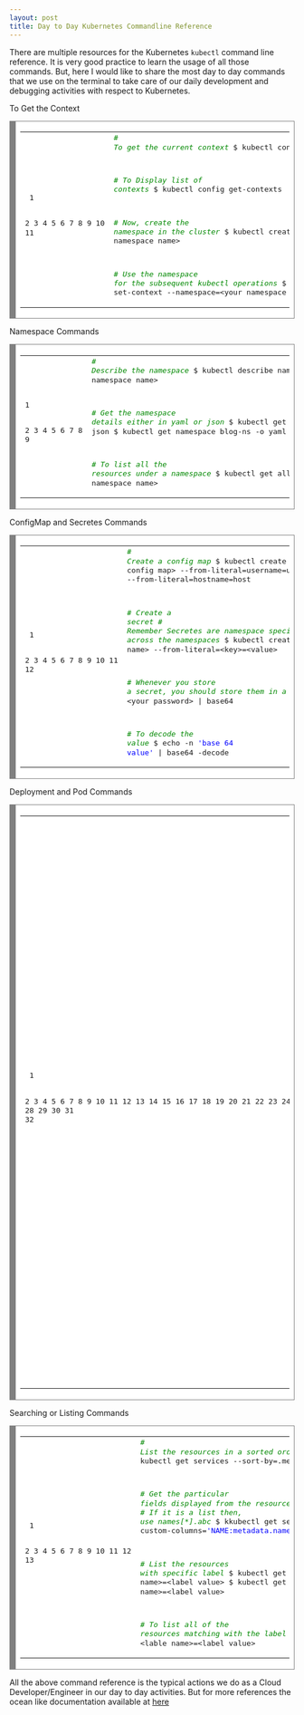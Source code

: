 ```yaml
---
layout: post
title: Day to Day Kubernetes Commandline Reference
---
```


There are multiple resources for the Kubernetes `kubectl` command line reference. It is very good practice to learn the usage of all those commands. But, here I would like to share the most day to day commands that we use on the terminal to take care of our daily development and debugging activities with respect to Kubernetes.

To Get the Context

<!-- HTML generated using hilite.me --><div style="background: #ffffff; overflow:auto;width:auto;border:solid gray;border-width:.1em .1em .1em .8em;padding:.2em .6em;"><table><tr><td><pre style="margin: 0; line-height: 125%"> 1
 2
 3
 4
 5
 6
 7
 8
 9
10
11</pre></td><td><pre style="margin: 0; line-height: 125%"><span style="color: #008800; font-style: italic"># To get the current context</span>
$ kubectl config current-context

<span style="color: #008800; font-style: italic"># To Display list of contexts</span>
$ kubectl config get-contexts

<span style="color: #008800; font-style: italic"># Now, create the namespace in the cluster</span>
$ kubectl create namespace &lt;your namespace name&gt;

<span style="color: #008800; font-style: italic"># Use the namespace for the subsequent kubectl operations</span>
$ kubectl config set-context --namespace=&lt;your namespace name&gt; --current
</pre></td></tr></table></div>


 Namespace Commands 

<!-- HTML generated using hilite.me --><div style="background: #ffffff; overflow:auto;width:auto;border:solid gray;border-width:.1em .1em .1em .8em;padding:.2em .6em;"><table><tr><td><pre style="margin: 0; line-height: 125%">1
2
3
4
5
6
7
8
9</pre></td><td><pre style="margin: 0; line-height: 125%"><span style="color: #008800; font-style: italic"># Describe the namespace</span>
$ kubectl describe namespace &lt;your namespace name&gt;

<span style="color: #008800; font-style: italic"># Get the namespace details either in yaml or json</span>
$ kubectl get namespace blog-ns -o json
$ kubectl get namespace blog-ns -o yaml

<span style="color: #008800; font-style: italic"># To list all the resources under a namespace</span>
$ kubectl get all -n &lt;your namespace name&gt; 
</pre></td></tr></table></div>

 ConfigMap and Secretes Commands 

<!-- HTML generated using hilite.me --><div style="background: #ffffff; overflow:auto;width:auto;border:solid gray;border-width:.1em .1em .1em .8em;padding:.2em .6em;"><table><tr><td><pre style="margin: 0; line-height: 125%"> 1
 2
 3
 4
 5
 6
 7
 8
 9
10
11
12</pre></td><td><pre style="margin: 0; line-height: 125%"><span style="color: #008800; font-style: italic"># Create a config map</span>
$ kubectl create configmap &lt;name of the config map&gt; --from-literal=username=user --from-literal=hostname=host

<span style="color: #008800; font-style: italic"># Create a secret</span>
<span style="color: #008800; font-style: italic"># Remember Secretes are namespace specific, they can not be accessed across the namespaces</span>
$ kubectl create secret generic &lt;secret name&gt; --from-literal=&lt;key&gt;=&lt;value&gt;

<span style="color: #008800; font-style: italic"># Whenever you store a secret, you should store them in a base64 format</span>
$ echo -n &lt;your password&gt; | base64

<span style="color: #008800; font-style: italic"># To decode the value</span>
$ echo -n <span style="color: #0000FF">&#39;base 64 value&#39;</span> | base64 -decode
</pre></td></tr></table></div>

Deployment and Pod Commands

<!-- HTML generated using hilite.me --><div style="background: #ffffff; overflow:auto;width:auto;border:solid gray;border-width:.1em .1em .1em .8em;padding:.2em .6em;"><table><tr><td><pre style="margin: 0; line-height: 125%"> 1
 2
 3
 4
 5
 6
 7
 8
 9
10
11
12
13
14
15
16
17
18
19
20
21
22
23
24
25
26
27
28
29
30
31
32</pre></td><td><pre style="margin: 0; line-height: 125%"><span style="color: #008800; font-style: italic"># List all the pods in all namespaces</span>
$ kubectl get pods --all-namespaces 

<span style="color: #008800; font-style: italic"># Create a POD quickly</span>
$ kubectl run &lt;pod name&gt; --image=busybox --restart=Never -n &lt;your namespace&gt;

<span style="color: #008800; font-style: italic"># In some cases, you just need the pod yaml</span>
$ kubectl run &lt;pod name&gt; --image=nginx --dry-run=client --restart=Never -n &lt;your namespace&gt; -o yaml

<span style="color: #008800; font-style: italic"># Rolling Update of the deployment image</span>
$ kubectl set image deployment/&lt;deployment name&gt; &lt;containername&gt;=&lt;new image name&gt;

<span style="color: #008800; font-style: italic"># Restart the deployment</span>
$ kubectl rollout restart deployment/&lt;deployment name&gt;

<span style="color: #008800; font-style: italic"># To undo the rollout</span>
$ kubectl rollout undo deployment/&lt;deployment name&gt;

<span style="color: #008800; font-style: italic"># To know the rollout history of a deployment</span>
$ kubectl rollout history deployment &lt;deployment name&gt;

<span style="color: #008800; font-style: italic"># To view the logs</span>
$ kubectl logs &lt;podname&gt; --namespace=&lt;namespace name&gt;

<span style="color: #008800; font-style: italic"># To open the interactive shell to the pod</span>
$ kubectl exec -it &lt;pod name&gt; --namespace=&lt;namespace name&gt; -- /bin/sh

<span style="color: #008800; font-style: italic"># To check the evens on the pod</span>
$ kubectl describe pod &lt;pod name&gt; | grep -C 10 Events:

<span style="color: #008800; font-style: italic"># Extract a pod definition yaml file to local file</span>
$ kubectl get pod &lt;podname&gt; -o yaml &gt; &lt;local pod filename&gt;.yaml
</pre></td></tr></table></div>

Searching or Listing Commands

<!-- HTML generated using hilite.me --><div style="background: #ffffff; overflow:auto;width:auto;border:solid gray;border-width:.1em .1em .1em .8em;padding:.2em .6em;"><table><tr><td><pre style="margin: 0; line-height: 125%"> 1
 2
 3
 4
 5
 6
 7
 8
 9
10
11
12
13</pre></td><td><pre style="margin: 0; line-height: 125%"><span style="color: #008800; font-style: italic"># List the resources in a sorted order by any of the metadata</span>
$ kubectl get services --sort-by=.metadata.name

<span style="color: #008800; font-style: italic"># Get the particular fields displayed from the resources</span>
<span style="color: #008800; font-style: italic"># If it is a list then, use names[*].abc</span>
$ kkubectl get services -A -o custom-columns=<span style="color: #0000FF">&#39;NAME:metadata.name&#39;</span>

<span style="color: #008800; font-style: italic"># List the resources with specific label</span>
$ kubectl get pod -l &lt;label name&gt;=&lt;label value&gt;
$ kubectl get pods --selector &lt;label name&gt;=&lt;label value&gt;

<span style="color: #008800; font-style: italic"># To list all of the resources matching with the label</span>
$ kubectl get all --selector &lt;lable name&gt;=&lt;label value&gt;
</pre></td></tr></table></div>


All the above command reference is the typical actions we do as a Cloud Developer/Engineer in our day to day activities. But for more references the ocean like documentation available at  [here](https://kubernetes.io/docs/home/) 